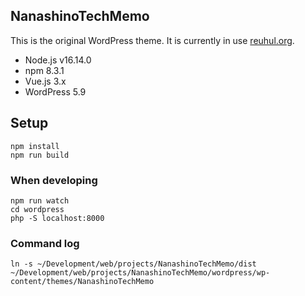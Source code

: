 NanashinoTechMemo
-------

This is the original WordPress theme.
It is currently in use [reuhul.org](https://reuhul.org).

* Node.js v16.14.0
* npm 8.3.1
* Vue.js 3.x
* WordPress 5.9

Setup
-------------------

```
npm install
npm run build
```

### When developing

```
npm run watch
cd wordpress
php -S localhost:8000
```


### Command log

```
ln -s ~/Development/web/projects/NanashinoTechMemo/dist ~/Development/web/projects/NanashinoTechMemo/wordpress/wp-content/themes/NanashinoTechMemo
```
